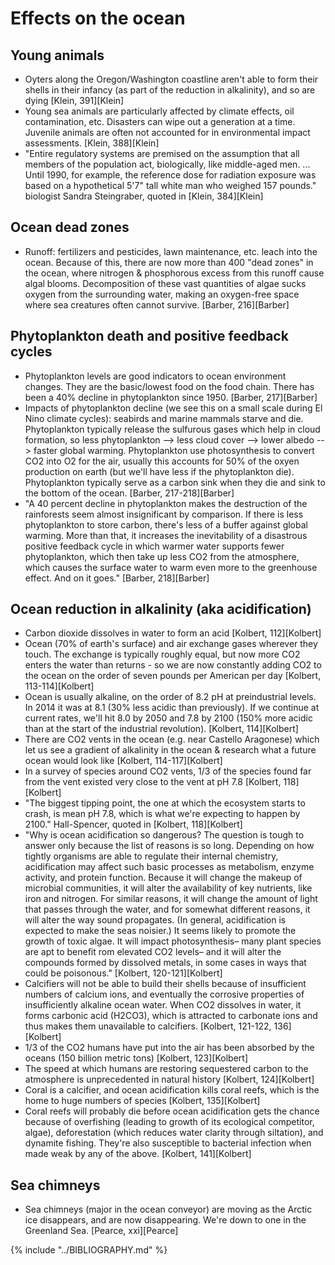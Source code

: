 # Effects on the ocean

## Young animals
* Oyters along the Oregon/Washington coastline aren't able to form their shells in their infancy (as part of the reduction in alkalinity), and so are dying [Klein, 391][Klein]
* Young sea animals are particularly affected by climate effects, oil contamination, etc. Disasters can wipe out a generation at a time. Juvenile animals are often not accounted for in environmental impact assessments. [Klein, 388][Klein]
* "Entire regulatory systems are premised on the assumption that all members of the population act, biologically, like middle-aged men. ... Until 1990, for example, the reference dose for radiation exposure was based on a hypothetical 5\'7\" tall white man who weighed 157 pounds." biologist Sandra Steingraber, quoted in [Klein, 384][Klein]

## Ocean dead zones
* Runoff: fertilizers and pesticides, lawn maintenance, etc. leach into the ocean. Because of this, there are now more than 400 "dead zones" in the ocean, where nitrogen & phosphorous excess from this runoff cause algal blooms. Decomposition of these vast quantities of algae sucks oxygen from the surrounding water, making an oxygen-free space where sea creatures often cannot survive. [Barber, 216][Barber]

## Phytoplankton death and positive feedback cycles
* Phytoplankton levels are good indicators to ocean environment changes. They are the basic/lowest food on the food chain. There has been a 40% decline in phytoplankton since 1950. [Barber, 217][Barber]
* Impacts of phytoplankton decline (we see this on a small scale during El Nino climate cycles): seabirds and marine mammals starve and die. Phytoplankton typically release the sulfurous gases which help in cloud formation, so less phytoplankton --> less cloud cover --> lower albedo --> faster global warming. Phytoplankton use photosynthesis to convert CO2 into O2 for the air, usually this accounts for 50% of the oxyen production on earth (but we'll have less if the phytoplankton die). Phytoplankton typically serve as a carbon sink when they die and sink to the bottom of the ocean. [Barber, 217-218][Barber]
* "A 40 percent decline in phytoplankton makes the destruction of the rainforests seem almost insignificant by comparison. If there is less phytoplankton to store carbon, there's less of a buffer against global warming. More than that, it increases the inevitability of a disastrous positive feedback cycle in which warmer water supports fewer phytoplankton, which then take up less CO2 from the atmosphere, which causes the surface water to warm even more to the greenhouse effect. And on it goes." [Barber, 218][Barber]

## Ocean reduction in alkalinity (aka acidification)
* Carbon dioxide dissolves in water to form an acid [Kolbert, 112][Kolbert]
* Ocean (70% of earth's surface) and air exchange gases wherever they touch. The exchange is typically roughly equal, but now more CO2 enters the water than returns - so we are now constantly adding CO2 to the ocean on the order of seven pounds per American per day [Kolbert, 113-114][Kolbert]
* Ocean is usually alkaline, on the order of 8.2 pH at preindustrial levels. In 2014 it was at 8.1 (30% less acidic than previously). If we continue at current rates, we'll hit 8.0 by 2050 and 7.8 by 2100 (150% more acidic than at the start of the industrial revolution). [Kolbert, 114][Kolbert]
* There are CO2 vents in the ocean (e.g. near Castello Aragonese) which let us see a gradient of alkalinity in the ocean & research what a future ocean would look like [Kolbert, 114-117][Kolbert]
* In a survey of species around CO2 vents, 1/3 of the species found far from the vent existed very close to the vent at pH 7.8 [Kolbert, 118][Kolbert]
* "The biggest tipping point, the one at which the ecosystem starts to crash, is mean pH 7.8, which is what we're expecting to happen by 2100." Hall-Spencer, quoted in [Kolbert, 118][Kolbert]
* "Why is ocean acidification so dangerous? The question is tough to answer only because the list of reasons is so long. Depending on how tightly organisms are able to regulate their internal chemistry, acidification may affect such basic processes as metabolism, enzyme activity, and protein function. Because it will change the makeup of microbial communities, it will alter the availability of key nutrients, like iron and nitrogen. For similar reasons, it will change the amount of light that passes through the water, and for somewhat different reasons, it will alter the way sound propagates. (In general, acidification is expected to make the seas noisier.) It seems likely to promote the growth of toxic algae. It will impact photosynthesis– many plant species are apt to benefit rom elevated CO2 levels– and it will alter the compounds formed by dissolved metals, in some cases in ways that could be poisonous." [Kolbert, 120-121][Kolbert]
* Calcifiers will not be able to build their shells because of insufficient numbers of calcium ions, and eventually the corrosive properties of insufficiently alkaline ocean water. When CO2 dissolves in water, it forms carbonic acid (H2CO3), which is attracted to carbonate ions and thus makes them unavailable to calcifiers. [Kolbert, 121-122, 136][Kolbert]
* 1/3 of the CO2 humans have put into the air has been absorbed by the oceans (150 billion metric tons) [Kolbert, 123][Kolbert]
* The speed at which humans are restoring sequestered carbon to the atmosphere is unprecedented in natural history [Kolbert, 124][Kolbert]
* Coral is a calcifier, and ocean acidification kills coral reefs, which is the home to huge numbers of species [Kolbert, 135][Kolbert]
* Coral reefs will probably die before ocean acidification gets the chance because of overfishing (leading to growth of its ecological competitor, algae), deforestation (which reduces water clarity through siltation), and dynamite fishing. They're also susceptible to bacterial infection when made weak by any of the above. [Kolbert, 141][Kolbert]

## Sea chimneys
* Sea chimneys (major in the ocean conveyor) are moving as the Arctic ice disappears, and are now disappearing. We're down to one in the Greenland Sea. [Pearce, xxi][Pearce]

{% include "../BIBLIOGRAPHY.md" %}
